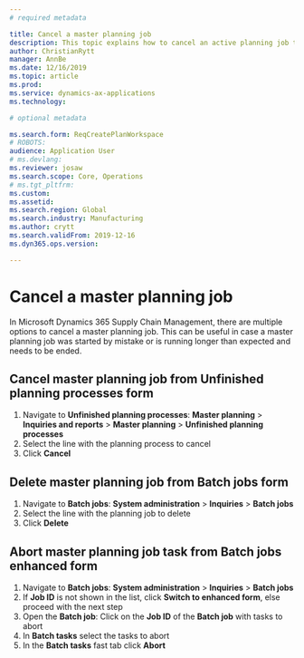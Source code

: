 ```yaml
---
# required metadata

title: Cancel a master planning job
description: This topic explains how to cancel an active planning job that uses the built in planning functionality.
author: ChristianRytt
manager: AnnBe
ms.date: 12/16/2019
ms.topic: article
ms.prod: 
ms.service: dynamics-ax-applications
ms.technology: 

# optional metadata

ms.search.form: ReqCreatePlanWorkspace
# ROBOTS: 
audience: Application User
# ms.devlang: 
ms.reviewer: josaw
ms.search.scope: Core, Operations
# ms.tgt_pltfrm: 
ms.custom: 
ms.assetid: 
ms.search.region: Global
ms.search.industry: Manufacturing
ms.author: crytt
ms.search.validFrom: 2019-12-16
ms.dyn365.ops.version: 

---
```


# Cancel a master planning job

In Microsoft Dynamics 365 Supply Chain Management, there are multiple options to cancel a master planning job. 
This can be useful in case a master planning job was started by mistake or is running longer than expected and needs to be ended.

## Cancel master planning job from **Unfinished planning processes** form
1. Navigate to **Unfinished planning processes**: **Master planning** > **Inquiries and reports** > **Master planning** > **Unfinished planning processes**
2. Select the line with the planning process to cancel
3. Click **Cancel**

## Delete master planning job from **Batch jobs** form
1. Navigate to **Batch jobs**: **System administration** > **Inquiries** > **Batch jobs**
2. Select the line with the planning job to delete
3. Click **Delete**

## Abort master planning job task from **Batch jobs enhanced form**
1. Navigate to **Batch jobs**: **System administration** > **Inquiries** > **Batch jobs**
2. If **Job ID** is not shown in the list, click **Switch to enhanced form**, else proceed with the next step
3. Open the **Batch job**: Click on the **Job ID** of the **Batch job** with tasks to abort
4. In **Batch tasks** select the tasks to abort
5. In the **Batch tasks** fast tab click **Abort**
